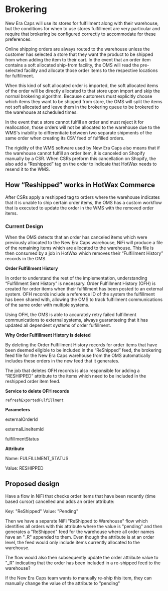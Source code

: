 # Brokering

New Era Caps will use its stores for fulfillment along with their warehouse, but the conditions for when to use stores fulfillment are very particular and require that brokering be configured correctly to accommodate for these preferences.

Online shipping orders are always routed to the warehouse unless the customer has selected a store that they want the product to be shipped from when adding the item to their cart. In the event that an order item contains a soft allocated ship-from facility, the OMS will read the pre-selected facility and allocate those order items to the respective locations for fulfillment.

When this kind of soft allocated order is imported, the soft allocated items of the order will be directly allocated to that store upon import and skip the normal brokering algorithm. Because customers must explicitly choose which items they want to be shipped from store, the OMS will split the items not soft allocated and leave them in the brokering queue to be brokered to the warehouse at scheduled times.

In the event that a store cannot fulfill an order and must reject it for reallocation, those orders will not be allocated to the warehouse due to the WMS's inability to differentiate between two separate shipments of the same order when creating its CSV feed of fulfilled orders.

The rigidity of the WMS software used by New Era Caps also means that if the warehouse cannot fulfill an order item, it is canceled on Shopify manually by a CSR. When CSRs preform this cancellation on Shopify, the also add a “Reshipped” tag on the order to indicate that HotWax needs to resend it to the WMS.

## How “Reshipped” works in HotWax Commerce
After CSRs apply a reshipped tag to orders where the warehouse indicates that it is unable to ship certain order items, the OMS has a custom workflow that is executed to update the order in the WMS with the removed order items.

### Current Design
When the OMS detects that an order has canceled items which were previously allocated to the New Era Caps warehouse, NiFi will produce a file of the remaining items which are allocated to the warehouse. This file is then consumed by a job in HotWax which removes their “Fulfillment History” records in the OMS.

**Order Fulfillment History**

In order to understand the rest of the implementation, understanding “Fulfillment Sent History” is necessary. Order Fulfillment History (OFH) is created for order items when their fulfillment has been posted to an external system. OFH records include a reference ID of the system the fulfillment has been shared with, allowing the OMS to track fulfillment communications of the same order with multiple systems.

Using OFH, the OMS is able to accurately retry failed fulfillment communications to external systems, always guaranteeing that it has updated all dependent systems of order fulfillment.

**Why Order Fulfillment History is deleted**

By deleting the Order Fulfillment History records for order items that have been deemed eligible to be included in the “ReShipped” feed, the brokering feed file for the New Era Caps warehouse from the OMS automatically includes these orders in the new feed that it generates.

The job that deletes OFH records is also responsible for adding a “RESHIPPED” attribute to the items which need to be included in the reshipped order item feed.

**Service to delete OFH records**
```
refreshExportedFulfillment
```
**Parameters**

externalOrderId

externalLineItemId

fulfillmentStatus

**Attribute**

Name: FULFILLMENT_STATUS

Value: RESHIPPED  

## Proposed design

Have a flow in NiFi that checks order items that have been recently (time based cursor) cancelled and adds an order attribute:

Key: "ReShipped"
Value: "Pending"

Then we have a separate NiFi "ReShipped to Warehouse" flow which identifies all orders with this attribute where the value is "pending" and then generates a "ReShipped" feed for the warehouse where all order names have an "_R" appended to them. Even though the attribute is at an order level, the feed would only include items currently allocated to the warehouse.

The flow would also then subsequently update the order attribute value to "<orderName>_R" indicating that the order has been included in a re-shipped feed to the warehouse?

If the New Era Caps team wants to manually re-ship this item, they can manually change the value of the attribute to "pending"